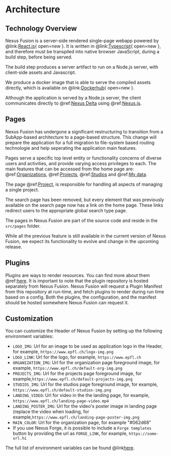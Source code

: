 # Architecture

## Technology Overview

Nexus Fusion is a server-side rendered single-page webapp powered by @link:[React.js](https://reactjs.org/){ open=new }.
It is written in @link:[Typescript](https://www.typescriptlang.org/){ open=new }, and therefore must be transpiled
into native browser JavaScript, during a build step, before being served.

The build step produces a server artifact to run on a Node.js server, with client-side assets and Javascript.

We produce a docker image that is able to serve the compiled assets directly, which is available on
@link:[Dockerhub](https://hub.docker.com/repository/docker/bluebrain/nexus-web){ open=new }.

Although the application is served by a Node.js server, the client communicates directly to @ref:[Nexus Delta](../delta/index.md) using @ref:[Nexus.js](../utilities/index.md#nexus-js).

## Pages

Nexus Fusion has undergone a significant restructuring to transition from a SubApp-based architecture to a page-based structure. This change will prepare the application for a full migration to file-system based routing technologie and help seperating the application main features.

Pages serve a specific top level entity or functionality concerns of diverse users and activities, and provide varying access privileges to each. The main features that can be accessed from the home page are: @ref:[Organizations](../fusion/organizations.md), @ref:[Projects](../fusion/projects.md),  @ref:[Studios](../fusion/studios.md) and @ref:[My data](../fusion/my-data.md). 

The page @ref:[Project](../fusion/project.md), is responsible for handling all aspects of managing a single project.

The search page has been removed, but every element that was previously available on the search page now has a link on the home page. These links redirect users to the appropriate global search type page.

The pages in Nexus Fusion are part of the source code and reside in the `src/pages` folder.

While all the previous feature is still available in the current version of Nexus Fusion, we expect its functionality to evolve and change in the upcoming release.

## Plugins

Plugins are ways to render resources. You can find more about them @ref:[here](plugins.md). It is important to note
that the plugin repository is hosted separately from Nexus Fusion. Nexus Fusion will request a Plugin Manifest from
this repository at run-time, and fetch plugins to render during run time based on a config. Both the plugins, the
configuration, and the manifest should be hosted somewhere Nexus Fusion can request it.

## Customization

You can customize the Header of Nexus Fusion by setting up the following environment variables:

- `LOGO_IMG`: Url for an image to be used as application logo in the Header, for example, `https://www.epfl.ch/logo-img.png`
- `LOGO_LINK`: Url for the logo, for example, `https://www.epfl.ch`
- `ORGANIZATION_IMG`: Url for the organization page foreground image, for example, `https://www.epfl.ch/default-org-img.png`
- `PROJECTS_IMG`: Url for the projects page foreground image, for example,`https://www.epfl.ch/default-projects-img.png`
- `STUDIOS_IMG`: Url for the studios page foreground image, for example, `https://www.epfl.ch/default-studios-img.png`
- `LANDING_VIDEO`: Url for video in the the landing page, for example, `https://www.epfl.ch/landing-page-video.mp4`
- `LANDING_POSTER_IMG`: Url for the video's poster image in landing page (replace the video when loading, for example,`https://www.epfl.ch/landing-page-poster-img.png`
- `MAIN_COLOR`: Url for the organization page, for example "#062d68"
- If you use Nexus Forge, it is possible to include a `Forge templates` button by providing the url as `FORGE_LINK`, for example, `https://some-url.hi`

The full list of environment variables can be found @link[here](https://github.com/BlueBrain/nexus-web/blob/main/README.md#env-variables-list).
